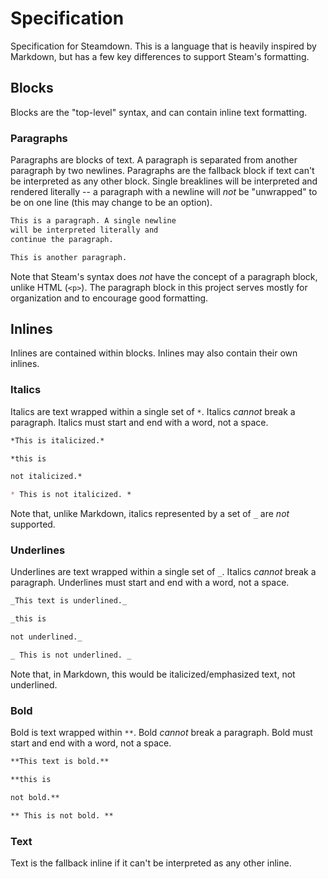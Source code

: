 # Specification

Specification for Steamdown. This is a language that is heavily inspired by Markdown,
but has a few key differences to support Steam's formatting.

## Blocks

Blocks are the "top-level" syntax, and can contain inline text formatting.

### Paragraphs

Paragraphs are blocks of text. A paragraph is separated from another paragraph by two
newlines. Paragraphs are the fallback block if text can't be interpreted as any other
block. Single breaklines will be interpreted and rendered literally -- a paragraph
with a newline will *not* be "unwrapped" to be on one line (this may change to be an option).

```markdown
This is a paragraph. A single newline
will be interpreted literally and
continue the paragraph.

This is another paragraph.
```

Note that Steam's syntax does *not* have the concept of a paragraph block, unlike
HTML (`<p>`). The paragraph block in this project serves mostly for organization
and to encourage good formatting.

## Inlines

Inlines are contained within blocks. Inlines may also contain their own inlines.

### Italics

Italics are text wrapped within a single set of `*`. Italics *cannot* break a paragraph.
Italics must start and end with a word, not a space.

```markdown
*This is italicized.*

*this is

not italicized.*

* This is not italicized. *
```

Note that, unlike Markdown, italics represented by a set of `_` are *not* supported.


### Underlines

Underlines are text wrapped within a single set of `_`. Italics *cannot* break a paragraph.
Underlines must start and end with a word, not a space.

```markdown
_This text is underlined._

_this is

not underlined._

_ This is not underlined. _
```

Note that, in Markdown, this would be italicized/emphasized text, not underlined.

### Bold

Bold is text wrapped within `**`. Bold *cannot* break a paragraph.
Bold must start and end with a word, not a space.

```markdown
**This text is bold.**

**this is

not bold.**

** This is not bold. **
```

### Text

Text is the fallback inline if it can't be interpreted as any other inline.
